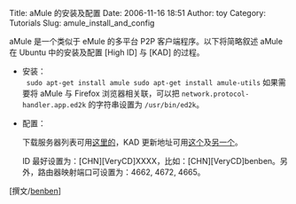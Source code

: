 Title: aMule 的安装及配置
Date: 2006-11-16 18:51
Author: toy
Category: Tutorials
Slug: amule_install_and_config

aMule 是一个类似于 eMule 的多平台 P2P 客户端程序。以下将简略叙述 aMule
在 Ubuntu 中的安装及配置 [High ID] 与 [KAD] 的过程。

-   安装：  
    ` sudo apt-get install amule sudo apt-get install amule-utils`
    如果需要将 aMule 与 Firefox 浏览器相关联，可以把
    `network.protocol-handler.app.ed2k` 的字符串设置为 `/usr/bin/ed2k`。
-   配置：

    下载服务器列表可用[这里的](http://i.linuxtoy.org/files/other/server.met)，KAD
    更新地址可用[这个](http://www.emule-inside.net/nodes.dat)及[另一个](http://renololo1.free.fr/e/nodes.dat)。

    ID
    最好设置为：[CHN][VeryCD]XXXX，比如：[CHN][VeryCD]benben。另外，路由器映射端口可设置为：4662,
    4672, 4665。

[撰文/[benben](http://hi.baidu.com/benben)]
